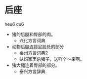 # 后座
heu6 cu6
+ 猪的后腿和臀部的肉。
  * 兴化方言词典
+ 动物后腿连接屁股处的部分
  * 泰州方言词典2
  - 姑妈家里杀猪子，送吖个～来啊。
+ 猪大腿连着臀部的部分。
  * 泰兴方言辞典